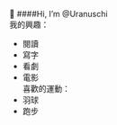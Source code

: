👋 ####Hi, I’m @Uranuschi  
我的興趣：
* 閱讀
* 寫字
* 看劇
* 電影  
喜歡的運動：
* 羽球
* 跑步

<!---
Uranuschi/Uranuschi is a ✨ special ✨ repository because its `README.md` (this file) appears on your GitHub profile.
You can click the Preview link to take a look at your changes.
--->
